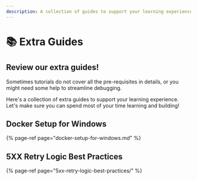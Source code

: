```yaml
---
description: A collection of guides to support your learning experience
---
```


# 📚 Extra Guides

## Review our extra guides!

Sometimes tutorials do not cover all the pre-requisites in details, or you might need some help to streamline debugging.

Here's a collection of extra guides to support your learning experience. Let's make sure you can spend most of your time learning and building!

## Docker Setup for Windows

{% page-ref page="docker-setup-for-windows.md" %}

## **5XX Retry Logic Best Practices**

{% page-ref page="5xx-retry-logic-best-practices/" %}

